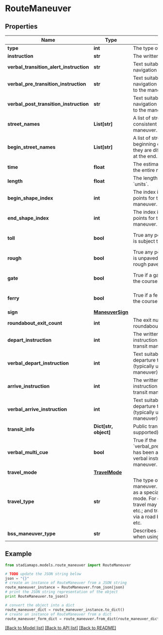 # RouteManeuver


## Properties
Name | Type | Description | Notes
------------ | ------------- | ------------- | -------------
**type** | **int** | The type of route maneuver.  | Code | Type                                | |------|-------------------------------------| | 0    | None                                | | 1    | Start                               | | 2    | Start right                         | | 3    | Start left                          | | 4    | Destination                         | | 5    | Destination right                   | | 6    | Destination left                    | | 7    | Becomes                             | | 8    | Continue                            | | 9    | Slight right                        | | 10   | Right                               | | 11   | Sharp right                         | | 12   | U-turn right                        | | 13   | U-turn left                         | | 14   | Sharp left                          | | 15   | Left                                | | 16   | Slight left                         | | 17   | Ramp straight                       | | 18   | Ramp right                          | | 19   | Ramp left                           | | 20   | Exit right                          | | 21   | Exit left                           | | 22   | Stay straight                       | | 23   | Stay right                          | | 24   | Stay left                           | | 25   | Merge                               | | 26   | Enter roundabout                    | | 27   | Exit roundabout                     | | 28   | Enter ferry                         | | 29   | Exit ferry                          | | 30   | Transit                             | | 31   | Transit transfer                    | | 32   | Transit remain on                   | | 33   | Transit connection start            | | 34   | Transit connection transfer         | | 35   | Transit connection destination      | | 36   | Post-transit connection destination | | 37   | Merge right                         | | 38   | Merge left                          |  | 
**instruction** | **str** | The written maneuver instruction. | 
**verbal_transition_alert_instruction** | **str** | Text suitable for use as a verbal navigation alert. | [optional] 
**verbal_pre_transition_instruction** | **str** | Text suitable for use as a verbal navigation alert immediately prior to the maneuver transition. | [optional] 
**verbal_post_transition_instruction** | **str** | Text suitable for use as a verbal navigation alert immediately after to the maneuver transition. | [optional] 
**street_names** | **List[str]** | A list of street names that are consistent along the entire maneuver. | [optional] 
**begin_street_names** | **List[str]** | A list of street names at the beginning of the maneuver, if they are different from the names at the end. | [optional] 
**time** | **float** | The estimated time to complete the entire maneuver, in seconds. | 
**length** | **float** | The length of the maneuver, in &#x60;units&#x60;. | 
**begin_shape_index** | **int** | The index into the list of shape points for the start of the maneuver. | 
**end_shape_index** | **int** | The index into the list of shape points for the end of the maneuver. | 
**toll** | **bool** | True any portion of the maneuver is subject to a toll. | [optional] [default to False]
**rough** | **bool** | True any portion of the maneuver is unpaved or has portions of rough pavement. | [optional] [default to False]
**gate** | **bool** | True if a gate is encountered in the course of this maneuver. | [optional] [default to False]
**ferry** | **bool** | True if a ferry is encountered in the course of this maneuver. | [optional] [default to False]
**sign** | [**ManeuverSign**](ManeuverSign.md) |  | [optional] 
**roundabout_exit_count** | **int** | The exit number of the roundabout to take after entering. | [optional] 
**depart_instruction** | **int** | The written departure time instruction (typically used in a transit maneuver). | [optional] 
**verbal_depart_instruction** | **int** | Text suitable for use as a verbal departure time instruction (typically used in a transit maneuver). | [optional] 
**arrive_instruction** | **int** | The written arrival time instruction (typically used in a transit maneuver). | [optional] 
**verbal_arrive_instruction** | **int** | Text suitable for use as a verbal departure time instruction (typically used in a transit maneuver). | [optional] 
**transit_info** | **Dict[str, object]** | Public transit info (not currently supported). | [optional] 
**verbal_multi_cue** | **bool** | True if the &#x60;verbal_pre_transition_instruction&#x60; has been appended with the verbal instruction of the next maneuver. | [optional] [default to False]
**travel_mode** | [**TravelMode**](TravelMode.md) |  | 
**travel_type** | **str** | The type of travel over the maneuver. This can be thought of as a specialization of the travel mode. For example, vehicular travel may be via car, motorcycle, etc.; and travel via bicycle may be via a road bike, mountain bike, etc. | 
**bss_maneuver_type** | **str** | Describes a bike share action when using bikeshare routing. | [optional] 

## Example

```python
from stadiamaps.models.route_maneuver import RouteManeuver

# TODO update the JSON string below
json = "{}"
# create an instance of RouteManeuver from a JSON string
route_maneuver_instance = RouteManeuver.from_json(json)
# print the JSON string representation of the object
print RouteManeuver.to_json()

# convert the object into a dict
route_maneuver_dict = route_maneuver_instance.to_dict()
# create an instance of RouteManeuver from a dict
route_maneuver_form_dict = route_maneuver.from_dict(route_maneuver_dict)
```
[[Back to Model list]](../README.md#documentation-for-models) [[Back to API list]](../README.md#documentation-for-api-endpoints) [[Back to README]](../README.md)


